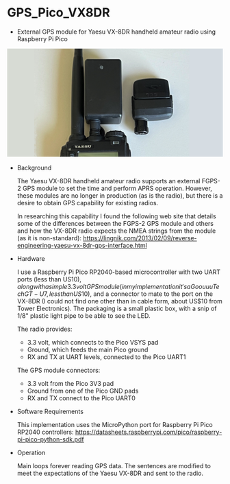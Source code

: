 # GPS_Pico_VX8DR
- External GPS module for Yaesu VX-8DR handheld amateur radio using Raspberry Pi Pico

![VX-8DR with new module and showing FGPS-2](images/VX8DR-GPS-small.png)

- Background

  The Yaesu VX-8DR handheld amateur radio supports an external FGPS-2 GPS module to set the time and perform APRS operation.  However, these modules are no longer in production (as is the radio), but there is a desire to obtain GPS capability for existing radios.
  
  In researching this capability I found the following web site that details some of the differences between the FGPS-2 GPS module and others and how the VX-8DR radio expects the NMEA strings from the module (as it is non-standard):
  https://lingnik.com/2013/02/09/reverse-engineering-yaesu-vx-8dr-gps-interface.html
  
- Hardware

  I use a Raspberry Pi Pico RP2040-based microcontroller with two UART ports (less than US$10), along with a simple 3.3 volt GPS module (in my implementation it's a Goouuu Tech GT-U7, less than US$10), and a connector to mate to the port on the VX-8DR (I could not find one other than in cable form, about US$10 from Tower Electronics).  The packaging is a small plastic box, with a snip of 1/8" plastic light pipe to be able to see the LED.

  The radio provides:
  - 3.3 volt, which connects to the Pico VSYS pad
  - Ground, which feeds the main Pico ground
  - RX and TX at UART levels, connected to the Pico UART1

  The GPS module connectors:
  - 3.3 volt from the Pico 3V3 pad
  - Ground from one of the Pico GND pads
  - RX and TX connect to the Pico UART0

- Software Requirements

  This implementation uses the MicroPython port for Raspberry Pi Pico RP2040 controllers:
  https://datasheets.raspberrypi.com/pico/raspberry-pi-pico-python-sdk.pdf

- Operation

  Main loops forever reading GPS data.  The sentences are modified to meet the expectations of the Yaesu VX-8DR and sent to the radio.
